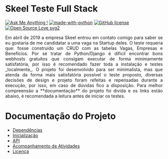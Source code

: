 # Skeel Teste Full Stack
[![Ask Me Anything !](https://img.shields.io/badge/Ask%20me-anything-1abc9c.svg)](https://GitHub.com/Naereen/ama) [![made-with-python](https://img.shields.io/badge/Made%20with-Python-1f425f.svg)](https://www.python.org/) [![GitHub license](https://img.shields.io/github/license/Naereen/StrapDown.js.svg)](https://github.com/Naereen/StrapDown.js/blob/master/LICENSE) [![Open Source Love svg2](https://badges.frapsoft.com/os/v2/open-source.svg?v=103)](https://github.com/ellerbrock/open-source-badges/)

<p style='text-align: justify;'>
Em abril de 2019 a empresa Skeel entrou em contato comigo para saber se eu gostaria de me candidatar a uma vaga na Startup deles. O teste requeria que: fosse construido um CRUD com as tabelas Vagas, Empresas e Benefícios.
Por se tratar de Python/Django é dificil encontrar bons webhosts gratuitos que consigam executar de forma minimamente satisfatória, por isso é recomendado fazer toda a instalação e testes _localmente_.
O projeto foi desenvolvido para ser minimalista, mas que atenda da forma mais satisfatória possível o teste proposto, diversas decisões de design e projeto foram refeitas e repensadas durante a execução, por isso, em caso de dúvidas fico a disposição.
Para melhor compreensão a **documentação** do projeto foi divida e os links estão abaixo, é recomendada a leitura antes de iniciar os testes.
</p>

# Documentação do Projeto
- [Dependências](DEPENDENCIES.md)
- [Inicialização](START.md)
- [API](API.md)
- [Acompanhamento de Atividades](TRACKER.md)
- [Licença](LICENSE)
